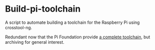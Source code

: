 # Build-pi-toolchain

A script to automate building a toolchain for the Raspberry Pi using crosstool-ng.

Redundant now that the Pi Foundation provide [a complete toolchain](https://github.com/raspberrypi), but archiving for
general interest.

